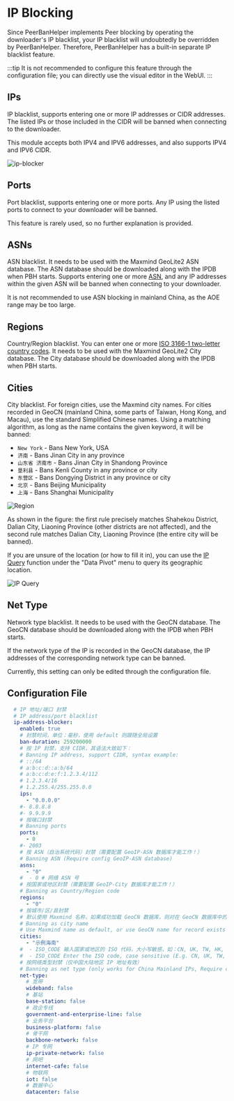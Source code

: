 # IP Blocking

Since PeerBanHelper implements Peer blocking by operating the downloader's IP blacklist, your IP blacklist will undoubtedly be overridden by PeerBanHelper. Therefore, PeerBanHelper has a built-in separate IP blacklist feature.

:::tip
It is not recommended to configure this feature through the configuration file; you can directly use the visual editor in the WebUI.
:::

## IPs

IP blacklist, supports entering one or more IP addresses or CIDR addresses. The listed IPs or those included in the CIDR will be banned when connecting to the downloader.

This module accepts both IPV4 and IPV6 addresses, and also supports IPV4 and IPV6 CIDR.

![ip-blocker](./assets/ip-blocker.png)

## Ports

Port blacklist, supports entering one or more ports. Any IP using the listed ports to connect to your downloader will be banned.

This feature is rarely used, so no further explanation is provided.

## ASNs

ASN blacklist. It needs to be used with the Maxmind GeoLite2 ASN database. The ASN database should be downloaded along with the IPDB when PBH starts.
Supports entering one or more [ASN](https://zh-hans.ipshu.com/asn_list), and any IP addresses within the given ASN will be banned when connecting to your downloader.

It is not recommended to use ASN blocking in mainland China, as the AOE range may be too large.

## Regions

Country/Region blacklist. You can enter one or more [ISO 3166-1 two-letter country codes](https://www.rr78.com/World/postal/). It needs to be used with the Maxmind GeoLite2 City database. The City database should be downloaded along with the IPDB when PBH starts.

## Cities

City blacklist. For foreign cities, use the Maxmind city names. For cities recorded in GeoCN (mainland China, some parts of Taiwan, Hong Kong, and Macau), use the standard Simplified Chinese names.
Using a matching algorithm, as long as the name contains the given keyword, it will be banned:

* `New York` - Bans New York, USA
* `济南` - Bans Jinan City in any province
* `山东省 济南市` - Bans Jinan City in Shandong Province
* `垦利县` - Bans Kenli County in any province or city
* `东营区` - Bans Dongying District in any province or city
* `北京` - Bans Beijing Municipality
* `上海` - Bans Shanghai Municipality

![Region](./assets/region-rule-management.png)

As shown in the figure: the first rule precisely matches Shahekou District, Dalian City, Liaoning Province (other districts are not affected), and the second rule matches Dalian City, Liaoning Province (the entire city will be banned).

If you are unsure of the location (or how to fill it in), you can use the [IP Query](../statistic/ip-query.md) function under the "Data Pivot" menu to query its geographic location.

![IP Query](./assets/ip-query.png)

## Net Type

Network type blacklist. It needs to be used with the GeoCN database. The GeoCN database should be downloaded along with the IPDB when PBH starts.

If the network type of the IP is recorded in the GeoCN database, the IP addresses of the corresponding network type can be banned.

Currently, this setting can only be edited through the configuration file.

## Configuration File

```yaml
  # IP 地址/端口 封禁
  # IP address/port blacklist
  ip-address-blocker:
    enabled: true
    # 封禁时间，单位：毫秒，使用 default 则跟随全局设置
    ban-duration: 259200000
    # 按 IP 封禁，支持 CIDR，其语法大致如下：
    # Banning IP address, support CIDR, syntax example:
    # ::/64
    # a:b:c:d::a:b/64
    # a:b:c:d:e:f:1.2.3.4/112
    # 1.2.3.4/16
    # 1.2.255.4/255.255.0.0
    ips:
      - "0.0.0.0"
    #- 8.8.8.8
    #- 9.9.9.9
    # 按端口封禁
    # Banning ports
    ports:
      - 0
    #- 2003
    # 按 ASN（自治系统代码）封禁（需要配置 GeoIP-ASN 数据库才能工作！）
    # Banning ASN (Require config GeoIP-ASN database)
    asns:
      - "0"
    #  - 0 # 网络 ASN 号
    # 按国家或地区封禁（需要配置 GeoIP-City 数据库才能工作！）
    # Banning as Country/Region code
    regions:
      - "0"
    # 按城市/区/县封禁
    # 默认使用 Maxmind 名称，如果成功加载 GeoCN 数据库，则对在 GeoCN 数据库中的 IP 地址使用 GeoCN 写法
    # Banning as city name
    # Use Maxmind name as default, or use GeoCN name for record exists in GeoCN if GeoCN is loaded
    cities:
      - "示例海南"
    #  - ISO_CODE 输入国家或地区的 ISO 代码，大小写敏感，如：CN, UK, TW, HK, JP 等
    #  - ISO_CODE Enter the ISO code, case sensitive (E.g. CN, UK, TW, HK, JP, etc.)
    # 按网络类型封禁（仅中国大陆地区 IP 地址有效）
    # Banning as net type (only works for China Mainland IPs, Require config GeoIP database)
    net-type:
      # 宽带
      wideband: false
      # 基站
      base-station: false
      # 政企专线
      government-and-enterprise-line: false
      # 业务平台
      business-platform: false
      # 骨干网
      backbone-network: false
      # IP 专网
      ip-private-network: false
      # 网吧
      internet-cafe: false
      # 物联网
      iot: false
      # 数据中心
      datacenter: false
```
